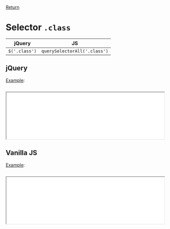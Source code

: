 <!-- markdownlint-disable MD041-->
[Return](../)

# Selector `.class`

| jQuery | JS |
|:--:|:--:|
| `$('.class')` | `querySelectorAll('.class')` |

## jQuery

[Example](class-jq.html):

```js:src/class-jq.js
```

<iframe width="100%" height="150" src="class-jq.html"></iframe>

## Vanilla JS

[Example](class-va.html):

```js:src/class-va.js
```

<iframe width="100%" height="150" src="class-va.html"></iframe>
